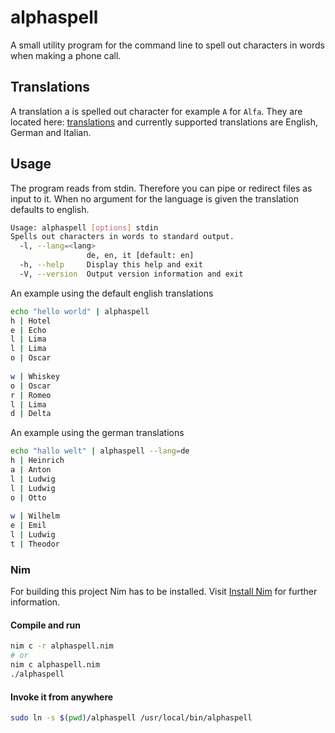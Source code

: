 # alphaspell
A small utility program for the command line to spell out characters in words when making a phone call.

## Translations
A translation a is spelled out character for example ``A`` for ``Alfa``.
They are located here: [translations](translations)
and currently supported translations are English, German and Italian. 

## Usage
The program reads from stdin. Therefore you can pipe or redirect files as input to it.
When no argument for the language is given the translation defaults to english.
```bash
Usage: alphaspell [options] stdin
Spells out characters in words to standard output.
  -l, --lang=<lang>
                 de, en, it [default: en]
  -h, --help     Display this help and exit
  -V, --version  Output version information and exit
```

An example using the default english translations
```bash
echo "hello world" | alphaspell
h | Hotel
e | Echo
l | Lima
l | Lima
o | Oscar
 
w | Whiskey
o | Oscar
r | Romeo
l | Lima
d | Delta
```

An example using the german translations
```bash
echo "hallo welt" | alphaspell --lang=de
h | Heinrich
a | Anton
l | Ludwig
l | Ludwig
o | Otto
 
w | Wilhelm
e | Emil
l | Ludwig
t | Theodor
```

### Nim 
For building this project Nim has to be installed.
Visit [Install Nim](https://nim-lang.org/install.html) for further information.

#### Compile and run
```bash
nim c -r alphaspell.nim
# or
nim c alphaspell.nim
./alphaspell
```

#### Invoke it from anywhere
```bash
sudo ln -s $(pwd)/alphaspell /usr/local/bin/alphaspell
```
